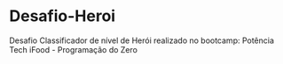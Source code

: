 # Desafio-Heroi
 Desafio Classificador de nível de Herói realizado no bootcamp: Potência Tech iFood - Programação do Zero
